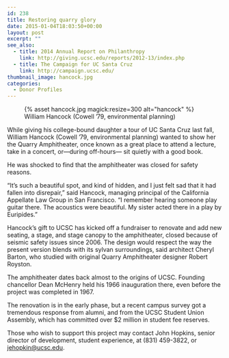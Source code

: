 ```yaml
---
id: 238
title: Restoring quarry glory
date: 2015-01-04T18:03:50+00:00
layout: post
excerpt: ""
see_also:
  - title: 2014 Annual Report on Philanthropy
    link: http://giving.ucsc.edu/reports/2012-13/index.php
  - title: The Campaign for UC Santa Cruz
    link: http://campaign.ucsc.edu/
thumbnail_image: hancock.jpg
categories:
  - Donor Profiles
---
```

<figure class="inline-image right">
{% asset hancock.jpg magick:resize=300 alt="hancock" %}<figcaption>William Hancock (Cowell &#8217;79, environmental planning)</figcaption></figure>

While giving his college-bound daughter a tour of UC Santa Cruz last fall, William Hancock (Cowell &#8217;79, environmental planning) wanted to show her the Quarry Amphitheater, once known as a great place to attend a lecture, take in a concert, or—during off-hours— sit quietly with a good book.

He was shocked to find that the amphitheater was closed for safety reasons.

&#8220;It&#8217;s such a beautiful spot, and kind of hidden, and I just felt sad that it had fallen into disrepair,&#8221; said Hancock, managing principal of the California Appellate Law Group in San Francisco. &#8220;I remember hearing someone play guitar there. The acoustics were beautiful. My sister acted there in a play by Euripides.&#8221;

Hancock&#8217;s gift to UCSC has kicked off a fundraiser to renovate and add new seating, a stage, and stage canopy to the amphitheater, closed because of seismic safety issues since 2006. The design would respect the way the present version blends with its sylvan surroundings, said architect Cheryl Barton, who studied with original Quarry Amphitheater designer Robert Royston.

The amphitheater dates back almost to the origins of UCSC. Founding chancellor Dean McHenry held his 1966 inauguration there, even before the project was completed in 1967.

The renovation is in the early phase, but a recent campus survey got a tremendous response from alumni, and from the UCSC Student Union Assembly, which has committed over $2 million in student fee reserves.

Those who wish to support this project may contact John Hopkins, senior director of development, student experience, at (831) 459-3822, or <jehopkin@ucsc.edu>.
